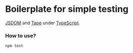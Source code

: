 
# Boilerplate for simple testing

[JSDOM](https://github.com/jsdom/jsdom) and [Tape](https://github.com/substack/tape) under [TypeScript](https://github.com/Microsoft/TypeScript).

### How to use?

`npm test`
